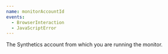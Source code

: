 ```yaml
---
name: monitorAccountId
events:
  - BrowserInteraction
  - JavaScriptError
---
```


The Synthetics account from which you are running the monitor.